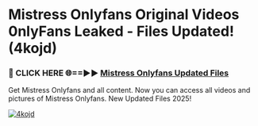 # Mistress Onlyfans Original Videos 0nlyFans Leaked - Files Updated! (4kojd)

<h3>🔴 CLICK HERE 🌐==►► <a href="https://tinyurl.com/2jnfzry5" rel="nofollow">Mistress Onlyfans Updated Files</a></h3>

Get Mistress Onlyfans and all content. Now you can access all videos and pictures of Mistress Onlyfans. New Updated Files 2025!

[![4kojd](https://i.imgur.com/GyGTBgg.gif)](https://tinyurl.com/2jnfzry5)
